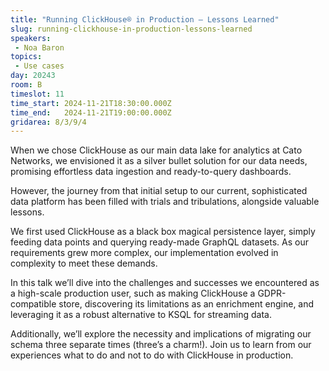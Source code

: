 ```yaml
---
title: "Running ClickHouse® in Production – Lessons Learned"
slug: running-clickhouse-in-production-lessons-learned
speakers:
 - Noa Baron
topics:
 - Use cases
day: 20243
room: B
timeslot: 11
time_start: 2024-11-21T18:30:00.000Z
time_end:   2024-11-21T19:00:00.000Z
gridarea: 8/3/9/4
---
```


When we chose ClickHouse as our main data lake for analytics at Cato Networks, we envisioned it as a silver bullet solution for our data needs, promising effortless data ingestion and ready-to-query dashboards.
 
However, the journey from that initial setup to our current, sophisticated data platform has been filled with trials and tribulations, alongside valuable lessons.
 
We first used ClickHouse as a black box magical persistence layer, simply feeding data points and querying ready-made GraphQL datasets. As our requirements grew more complex, our implementation evolved in complexity to meet these demands.
 
In this talk we’ll dive into the challenges and successes we encountered as a high-scale production user, such as making ClickHouse a GDPR-compatible store, discovering its limitations as an enrichment engine, and leveraging it as a robust alternative to KSQL for streaming data.
 
Additionally, we’ll explore the necessity and implications of migrating our schema three separate times (three’s a charm!). Join us to learn from our experiences what to do and not to do with ClickHouse in production.
